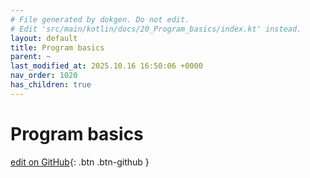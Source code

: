 ```yaml
---
# File generated by dokgen. Do not edit. 
# Edit 'src/main/kotlin/docs/20_Program_basics/index.kt' instead.
layout: default
title: Program basics
parent: ~
last_modified_at: 2025.10.16 16:50:06 +0000
nav_order: 1020
has_children: true
---
```

 
# Program basics 

[edit on GitHub](https://github.com/openrndr/openrndr-guide/blob/main/src/main/kotlin/docs/20_Program_basics/index.kt){: .btn .btn-github }
